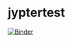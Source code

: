 # jyptertest
[![Binder](https://mybinder.org/badge_logo.svg)](https://mybinder.org/v2/gh/marsel7official/jyptertest/HEAD)
